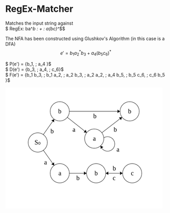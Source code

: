 # RegEx-Matcher
Matches the input string against<br>
$ RegEx: ba^*b \: + \: a(bc)^*$$

The NFA has been constructed using Glushkov's Algorithm (in this case is a DFA)
$$e' = b_1 a_2^* b_3 \; + \; a_4 (b_5 c_6)^*$$

 $ P(e') = \{b_1, \; a_4 \}$ \
  $ D(e') = \{b_3, \; a_4, \; c_6\}$ \
  $ F(e') = \{b_1 b_3, \; b_1 a_2, \; a_2 b_3, \; a_2 a_2, \; a_4 b_5, \; b_5 c_6, \; c_6 b_5 \}$

 ![NFA](NFA.png "NFA from Glushkov's Algorithm")
